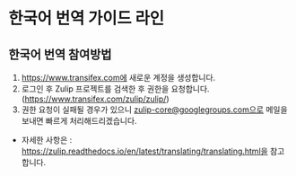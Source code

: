 # 한국어 번역 가이드 라인

## 한국어 번역 참여방법

1. https://www.transifex.com에 새로운 계정을 생성합니다.
2. 로그인 후 Zulip 프로젝트를 검색한 후 권한을 요청합니다. (https://www.transifex.com/zulip/zulip/)
3. 권한 요청이 실패될 경우가 있으니 zulip-core@googlegroups.com으로 메일을 보내면 빠르게 처리해드리겠습니다.


- 자세한 사항은 : https://zulip.readthedocs.io/en/latest/translating/translating.html을 참고합니다.
